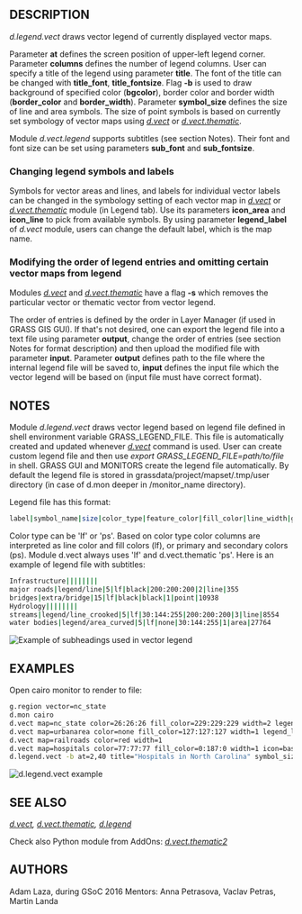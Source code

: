 ## DESCRIPTION

*d.legend.vect* draws vector legend of currently displayed vector maps.

Parameter **at** defines the screen position of upper-left legend
corner. Parameter **columns** defines the number of legend columns. User
can specify a title of the legend using parameter **title**. The font of
the title can be changed with **title_font**, **title_fontsize**. Flag
**-b** is used to draw background of specified color (**bgcolor**),
border color and border width (**border_color** and **border_width**).
Parameter **symbol_size** defines the size of line and area symbols. The
size of point symbols is based on currently set symbology of vector maps
using *[d.vect](d.vect.md)* or *[d.vect.thematic](d.vect.thematic.md)*.

Module *d.vect.legend* supports subtitles (see section Notes). Their
font and font size can be set using parameters **sub_font** and
**sub_fontsize**.

### Changing legend symbols and labels

Symbols for vector areas and lines, and labels for individual vector
labels can be changed in the symbology setting of each vector map in
*[d.vect](d.vect.md)* or *[d.vect.thematic](d.vect.thematic.md)* module
(in Legend tab). Use its parameters **icon_area** and **icon_line** to
pick from available symbols. By using parameter **legend_label** of
*d.vect* module, users can change the default label, which is the map
name.

### Modifying the order of legend entries and omitting certain vector maps from legend

Modules *[d.vect](d.vect.md)* and
*[d.vect.thematic](d.vect.thematic.md)* have a flag **-s** which removes
the particular vector or thematic vector from vector legend.

The order of entries is defined by the order in Layer Manager (if used
in GRASS GIS GUI). If that's not desired, one can export the legend file
into a text file using parameter **output**, change the order of entries
(see section Notes for format description) and then upload the modified
file with parameter **input**. Parameter **output** defines path to the
file where the internal legend file will be saved to, **input** defines
the input file which the vector legend will be based on (input file must
have correct format).

## NOTES

Module *d.legend.vect* draws vector legend based on legend file defined
in shell environment variable GRASS_LEGEND_FILE. This file is
automatically created and updated whenever *[d.vect](d.vect.md)* command
is used. User can create custom legend file and then use *export
GRASS_LEGEND_FILE=path/to/file* in shell. GRASS GUI and MONITORS create
the legend file automatically. By default the legend file is stored in
grassdata/project/mapset/.tmp/user directory (in case of d.mon deeper in
/monitor_name directory).

Legend file has this format:

```bash
label|symbol_name|size|color_type|feature_color|fill_color|line_width|geometry_type|feature_count
```

Color type can be 'lf' or 'ps'. Based on color type color columns are
interpreted as line color and fill colors (lf), or primary and secondary
colors (ps). Module d.vect always uses 'lf' and d.vect.thematic 'ps'.
Here is an example of legend file with subtitles:

```bash
Infrastructure||||||||
major roads|legend/line|5|lf|black|200:200:200|2|line|355
bridges|extra/bridge|15|lf|black|black|1|point|10938
Hydrology||||||||
streams|legend/line_crooked|5|lf|30:144:255|200:200:200|3|line|8554
water bodies|legend/area_curved|5|lf|none|30:144:255|1|area|27764
```

![Example of subheadings used in vector
legend](d_legend_vect_subheadings.png)

## EXAMPLES

Open cairo monitor to render to file:

```bash
g.region vector=nc_state
d.mon cairo
d.vect map=nc_state color=26:26:26 fill_color=229:229:229 width=2 legend_label="state boundaries"
d.vect map=urbanarea color=none fill_color=127:127:127 width=1 legend_label="urban areas"
d.vect map=railroads color=red width=1
d.vect map=hospitals color=77:77:77 fill_color=0:187:0 width=1 icon=basic/cross3 size=10
d.legend.vect -b at=2,40 title="Hospitals in North Carolina" symbol_size=26 fontsize=16 title_fontsize=20
```

![d.legend.vect example](d_legend_vect.png)

## SEE ALSO

*[d.vect](d.vect.md), [d.vect.thematic](d.vect.thematic.md),
[d.legend](d.legend.md)*

Check also Python module from AddOns:
*[d.vect.thematic2](https://grass.osgeo.org/grass8/manuals/addons/d.vect.thematic2.html)*

## AUTHORS

Adam Laza, during GSoC 2016 Mentors: Anna Petrasova, Vaclav Petras,
Martin Landa
